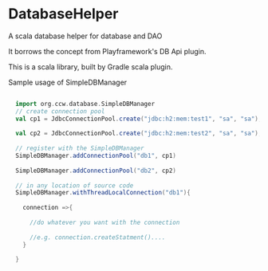 # DatabaseHelper
A scala database helper for database and DAO 

It borrows the concept from Playframework's DB Api plugin.

This is a scala library, built by Gradle scala plugin. 

Sample usage of SimpleDBManager

```scala

  import org.ccw.database.SimpleDBManager
  // create connection pool
  val cp1 = JdbcConnectionPool.create("jdbc:h2:mem:test1", "sa", "sa");
  
  val cp2 = JdbcConnectionPool.create("jdbc:h2:mem:test2", "sa", "sa");
  
  // register with the SimpleDBManager
  SimpleDBManager.addConnectionPool("db1", cp1)
  
  SimpleDBManager.addConnectionPool("db2", cp2)
  
  // in any location of source code
  SimpleDBManager.withThreadLocalConnection("db1"){
  
    connection =>{
    
      //do whatever you want with the connection
      
      //e.g. connection.createStatment()....
    }
    
  }
```
